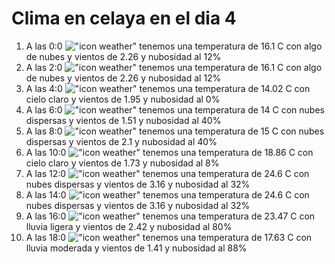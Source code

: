 # Clima en celaya en el dia 4

1. A las 0:0 !["icon weather"](http://openweathermap.org/img/w/02n.png) tenemos una temperatura de 16.1 C con algo de nubes y  vientos de 2.26 y nubosidad al 12%
1. A las 2:0 !["icon weather"](http://openweathermap.org/img/w/02n.png) tenemos una temperatura de 16.1 C con algo de nubes y  vientos de 2.26 y nubosidad al 12%
1. A las 4:0 !["icon weather"](http://openweathermap.org/img/w/01n.png) tenemos una temperatura de 14.02 C con cielo claro y  vientos de 1.95 y nubosidad al 0%
1. A las 6:0 !["icon weather"](http://openweathermap.org/img/w/03n.png) tenemos una temperatura de 14 C con nubes dispersas y  vientos de 1.51 y nubosidad al 40%
1. A las 8:0 !["icon weather"](http://openweathermap.org/img/w/03n.png) tenemos una temperatura de 15 C con nubes dispersas y  vientos de 2.1 y nubosidad al 40%
1. A las 10:0 !["icon weather"](http://openweathermap.org/img/w/02d.png) tenemos una temperatura de 18.86 C con cielo claro y  vientos de 1.73 y nubosidad al 8%
1. A las 12:0 !["icon weather"](http://openweathermap.org/img/w/03d.png) tenemos una temperatura de 24.6 C con nubes dispersas y  vientos de 3.16 y nubosidad al 32%
1. A las 14:0 !["icon weather"](http://openweathermap.org/img/w/03d.png) tenemos una temperatura de 24.6 C con nubes dispersas y  vientos de 3.16 y nubosidad al 32%
1. A las 16:0 !["icon weather"](http://openweathermap.org/img/w/10d.png) tenemos una temperatura de 23.47 C con lluvia ligera y  vientos de 2.42 y nubosidad al 80%
1. A las 18:0 !["icon weather"](http://openweathermap.org/img/w/10d.png) tenemos una temperatura de 17.63 C con lluvia moderada y  vientos de 1.41 y nubosidad al 88%
